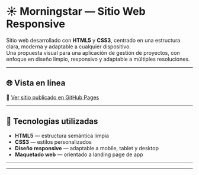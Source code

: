 # ☀️ Morningstar — Sitio Web Responsive

Sitio web desarrollado con **HTML5** y **CSS3**, centrado en una estructura clara, moderna y adaptable a cualquier dispositivo.  
Una propuesta visual para una aplicación de gestión de proyectos, con enfoque en diseño limpio, responsivo y adaptable a múltiples resoluciones.

---

## 🌐 Vista en línea

🔗 [Ver sitio publicado en GitHub Pages](https://hevieri.github.io/SitioWebMorningstar/)

---

## 🧱 Tecnologías utilizadas

- **HTML5** — estructura semántica limpia  
- **CSS3** — estilos personalizados  
- **Diseño responsive** — adaptable a mobile, tablet y desktop  
- **Maquetado web** — orientado a landing page de app

---

---


